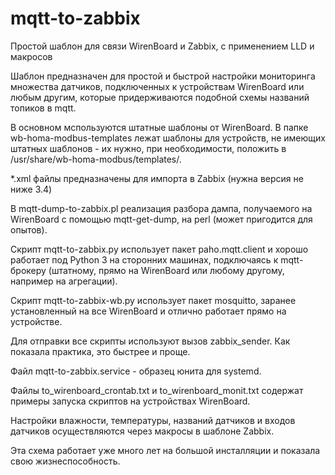 # mqtt-to-zabbix
Простой шаблон для связи WirenBoard и Zabbix, с применением LLD и макросов

Шаблон предназначен для простой и быстрой настройки мониторинга множества датчиков, подключенных к устройствам WirenBoard или любым другим, которые придерживаются подобной схемы названий топиков в mqtt.

В основном мспользуются штатные шаблоны от WirenBoard. В папке wb-homa-modbus-templates лежат шаблоны для устройств, не имеющих штатных шаблонов - их нужно, при необходимости, положить в /usr/share/wb-homa-modbus/templates/.

*.xml файлы предназначены для импорта в Zabbix (нужна версия не ниже 3.4)

В mqtt-dump-to-zabbix.pl реализация разбора дампа, получаемого на WirenBoard с помощью mqtt-get-dump, на perl (может пригодится для опытов).

Скрипт mqtt-to-zabbix.py использует пакет paho.mqtt.client и хорошо работает под Python 3 на сторонних машинах, подключаясь к mqtt-брокеру (штатному, прямо на WirenBoard или любому другому, например на агрегации).

Скрипт mqtt-to-zabbix-wb.py использует пакет mosquitto, заранее установленный на все WirenBoard и отлично работает прямо на устройстве.

Для отправки все скрипты используют вызов zabbix_sender. Как показала практика, это быстрее и проще.

Файл mqtt-to-zabbix.service - образец юнита для systemd.

Файлы to_wirenboard_crontab.txt и to_wirenboard_monit.txt содержат примеры запуска скриптов на устройствах WirenBoard.

Настройки влажности, температуры, названий датчиков и входов датчиков осуществляются через макросы в шаблоне Zabbix.

Эта схема работает уже много лет на большой инсталляции и показала свою жизнеспособность.

